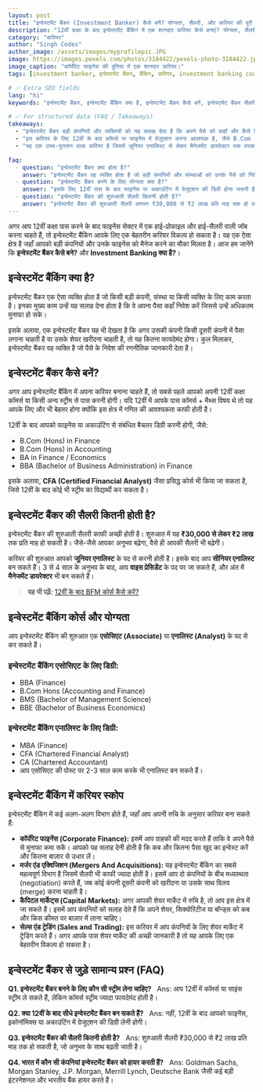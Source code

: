 ```yaml
---
layout: post
title: "इन्वेस्टमेंट बैंकर (Investment Banker) कैसे बनें? योग्यता, सैलरी, और करियर की पूरी जानकारी"
description: "12वीं कक्षा के बाद इन्वेस्टमेंट बैंकिंग में एक शानदार करियर कैसे बनाएं? योग्यता, सैलरी, कोर्स और करियर स्कोप की पूरी जानकारी हिंदी में।"
category: "करियर"
author: "Singh Codes"
author_image: /assets/images/myprofilepic.JPG 
image: https://images.pexels.com/photos/3184422/pexels-photo-3184422.jpeg?auto=compress&cs=tinysrgb&w=1260&h=750&dpr=1
image_caption: "कॉर्पोरेट फाइनेंस की दुनिया में एक शानदार करियर।"
tags: [investment banker, इन्वेस्टमेंट बैंकर, बैंकिंग, करियर, investment banking courses]

# ✅ Extra SEO fields
lang: "hi"
keywords: "इन्वेस्टमेंट बैंकर, इन्वेस्टमेंट बैंकिंग क्या है, इन्वेस्टमेंट बैंकर कैसे बनें, इन्वेस्टमेंट बैंकर सैलरी, investment banker kaise bane, investment banking career"

# ✅ For structured data (FAQ / Takeaways)
takeaways:
  - "इन्वेस्टमेंट बैंकर बड़ी कंपनियों और व्यक्तियों को यह सलाह देता है कि अपने पैसे को कहाँ और कैसे निवेश करें जिससे अधिकतम लाभ हो।"
  - "इस करियर के लिए 12वीं के बाद कॉमर्स या फाइनेंस में ग्रेजुएशन करना आवश्यक है, जैसे B.Com (Hons) या BBA Finance।"
  - "यह एक उच्च-भुगतान वाला करियर है जिसमें जूनियर एनालिस्ट से लेकर मैनेजमेंट डायरेक्टर तक तरक्की के कई अवसर होते हैं।"

faq:
  - question: "इन्वेस्टमेंट बैंकर क्या होता है?"
    answer: "इन्वेस्टमेंट बैंकर वह व्यक्ति होता है जो बड़ी कंपनियों और संस्थाओं को उनके पैसे को निवेश करने के बारे में सलाह देता है।"
  - question: "इन्वेस्टमेंट बैंकर बनने के लिए योग्यता क्या है?"
    answer: "इसके लिए 12वीं पास के बाद फाइनेंस या अकाउंटिंग में ग्रेजुएशन की डिग्री होना जरूरी है।"
  - question: "इन्वेस्टमेंट बैंकर की शुरुआती सैलरी कितनी होती है?"
    answer: "इन्वेस्टमेंट बैंकर की शुरुआती सैलरी लगभग ₹30,000 से ₹2 लाख प्रति माह तक हो सकती है।"
---
```


अगर आप 12वीं कक्षा पास करने के बाद फाइनेंस सेक्टर में एक हाई-प्रोफाइल और हाई-सैलरी वाली जॉब करना चाहते हैं, तो इन्वेस्टमेंट बैंकिंग आपके लिए एक बेहतरीन करियर विकल्प हो सकता है। यह एक ऐसा क्षेत्र है जहाँ आपको बड़ी कंपनियों और उनके फाइनेंस को मैनेज करने का मौका मिलता है। आज हम जानेंगे कि **इन्वेस्टमेंट बैंकर कैसे बने?** और **Investment Banking क्या है?**।

## इन्वेस्टमेंट बैंकिंग क्या है?

इन्वेस्टमेंट बैंकर एक ऐसा व्यक्ति होता है जो किसी बड़ी कंपनी, संस्था या किसी व्यक्ति के लिए काम करता है। इनका मुख्य काम उन्हें यह सलाह देना होता है कि वे अपना पैसा कहाँ निवेश करें जिससे उन्हें अधिकतम मुनाफा हो सके।

इसके अलावा, एक इन्वेस्टमेंट बैंकर यह भी देखता है कि अगर उसकी कंपनी किसी दूसरी कंपनी में पैसा लगाना चाहती है या उसके शेयर खरीदना चाहती है, तो यह कितना फायदेमंद होगा। कुल मिलाकर, इन्वेस्टमेंट बैंकर वह व्यक्ति है जो पैसे के निवेश की रणनीतिक जानकारी देता है।

## इन्वेस्टमेंट बैंकर कैसे बनें?

अगर आप इन्वेस्टमेंट बैंकिंग में अपना करियर बनाना चाहते हैं, तो सबसे पहले आपको अपनी 12वीं कक्षा कॉमर्स या किसी अन्य स्ट्रीम से पास करनी होगी। यदि 12वीं में आपके पास कॉमर्स + मैथ्स विषय थे तो यह आपके लिए और भी बेहतर होगा क्योंकि इस क्षेत्र में गणित की आवश्यकता काफी होती है।

12वीं के बाद आपको फाइनेंस या अकाउंटिंग से संबंधित बैचलर डिग्री करनी होगी, जैसे:
* B.Com (Hons) in Finance
* B.Com (Hons) in Accounting
* BA in Finance / Economics
* BBA (Bachelor of Business Administration) in Finance

इसके अलावा, **CFA (Certified Financial Analyst)** जैसा प्रसिद्ध कोर्स भी किया जा सकता है, जिसे 12वीं के बाद कोई भी स्ट्रीम का विद्यार्थी कर सकता है।

## इन्वेस्टमेंट बैंकर की सैलरी कितनी होती है?

इन्वेस्टमेंट बैंकर की शुरुआती सैलरी काफी अच्छी होती है। शुरुआत में यह **₹30,000 से लेकर ₹2 लाख** तक प्रति माह हो सकती है। जैसे-जैसे आपका अनुभव बढ़ेगा, वैसे ही आपकी सैलरी भी बढ़ेगी।

करियर की शुरुआत आपको **जूनियर एनालिस्ट** के पद से करनी होती है। इसके बाद आप **सीनियर एनालिस्ट** बन सकते हैं। 3 से 4 साल के अनुभव के बाद, आप **वाइस प्रेसिडेंट** के पद पर जा सकते हैं, और अंत में **मैनेजमेंट डायरेक्टर** भी बन सकते हैं।

> **यह भी पढ़ें:** [12वीं के बाद BFM कोर्स कैसे करें?](https://sciencehindi.in/12th-ke-baad-bfm-course-kaise-kare/)

## इन्वेस्टमेंट बैंकिंग कोर्स और योग्यता

आप इन्वेस्टमेंट बैंकिंग की शुरुआत एक **एसोसिएट (Associate)** या **एनालिस्ट (Analyst)** के पद से कर सकते हैं।

### इन्वेस्टमेंट बैंकिंग एसोसिएट के लिए डिग्री:
* BBA (Finance)
* B.Com Hons (Accounting and Finance)
* BMS (Bachelor of Management Science)
* BBE (Bachelor of Business Economics)

### इन्वेस्टमेंट बैंकिंग एनालिस्ट के लिए डिग्री:
* MBA (Finance)
* CFA (Chartered Financial Analyst)
* CA (Chartered Accountant)
* आप एसोसिएट की पोस्ट पर 2-3 साल काम करके भी एनालिस्ट बन सकते हैं।

## इन्वेस्टमेंट बैंकिंग में करियर स्कोप

इन्वेस्टमेंट बैंकिंग में कई अलग-अलग विभाग होते हैं, जहाँ आप अपनी रुचि के अनुसार करियर बना सकते हैं:

* **कॉर्पोरेट फाइनेंस (Corporate Finance):** इसमें आप ग्राहकों की मदद करते हैं ताकि वे अपने पैसे से मुनाफा कमा सकें। आपको यह सलाह देनी होती है कि कब और कितना पैसा खुद का इन्वेस्ट करें और कितना बाज़ार से उधार लें।
* **मर्जर एंड एक्विजिशन (Mergers And Acquisitions):** यह इन्वेस्टमेंट बैंकिंग का सबसे महत्वपूर्ण विभाग है जिसमें सैलरी भी काफी ज्यादा होती है। इसमें आप दो कंपनियों के बीच मध्यस्थता (negotiation) करते हैं, जब कोई कंपनी दूसरी कंपनी को खरीदना या उसके साथ विलय (merge) करना चाहती है।
* **कैपिटल मार्केट्स (Capital Markets):** अगर आपकी शेयर मार्केट में रुचि है, तो आप इस क्षेत्र में जा सकते हैं। इसमें आप कंपनियों को सलाह देते हैं कि अपने शेयर, सिक्योरिटीज या बॉन्ड्स को कब और किस कीमत पर बाज़ार में लाना चाहिए।
* **सेल्स एंड ट्रेडिंग (Sales and Trading):** इस करियर में आप कंपनियों के लिए शेयर मार्केट में ट्रेडिंग करते हैं। अगर आपके पास शेयर मार्केट की अच्छी जानकारी है तो यह आपके लिए एक बेहतरीन विकल्प हो सकता है।

## इन्वेस्टमेंट बैंकर से जुड़े सामान्य प्रश्न (FAQ)

**Q1. इन्वेस्टमेंट बैंकर बनने के लिए कौन सी स्ट्रीम लेना चाहिए?**  
Ans: आप 12वीं में कॉमर्स या साइंस स्ट्रीम ले सकते हैं, लेकिन कॉमर्स स्ट्रीम ज्यादा फायदेमंद होती है।

**Q2. क्या 12वीं के बाद सीधे इन्वेस्टमेंट बैंकर बन सकते हैं?**  
Ans: नहीं, 12वीं के बाद आपको फाइनेंस, इकोनॉमिक्स या अकाउंटिंग में ग्रेजुएशन की डिग्री लेनी होगी।

**Q3. इन्वेस्टमेंट बैंकर की सैलरी कितनी होती है?**  
Ans: शुरुआती सैलरी ₹30,000 से ₹2 लाख प्रति माह तक हो सकती है, जो अनुभव के साथ बढ़ती जाती है।

**Q4. भारत में कौन सी कंपनियां इन्वेस्टमेंट बैंकर को हायर करती हैं?**  
Ans: Goldman Sachs, Morgan Stanley, J.P. Morgan, Merrill Lynch, Deutsche Bank जैसी कई बड़ी इंटरनेशनल और भारतीय बैंक हायर करते हैं।






